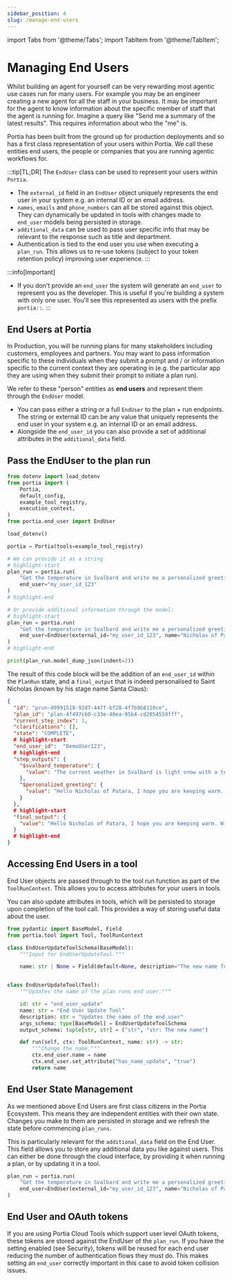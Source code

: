 ```yaml
---
sidebar_position: 4
slug: /manage-end-users
---
```


import Tabs from '@theme/Tabs';
import TabItem from '@theme/TabItem';

# Managing End Users


Whilst building an agent for yourself can be very rewarding most agentic use cases run for many users. For example you may be an engineer creating a new agent for all the staff in your business. It may be important for the agent to know information about the specific member of staff that the agent is running for. Imagine a query like "Send me a summary of the latest results". This requires information about who the "me" is.

Portia has been built from the ground up for production deployments and so has a first class representation of your users within Portia. We call these entities end users, the people or companies that you are running agentic workflows for. 


:::tip[TL;DR]
The `EndUser` class can be used to represent your users within `Portia`.
- The `external_id` field in an `EndUser` object uniquely represents the end user in your system e.g. an internal ID or an email address.
- `names`, `emails` and `phone_numbers` can all be stored against this object. They can dynamically be updated in tools with changes made to `end_user` models being persisted in storage.
- `additional_data` can be used to pass user specific info that may be relevant to the response such as title and department.
- Authentication is tied to the end user you use when executing a `plan_run`. This allows us to re-use tokens (subject to your token retention policy) improving user experience.
:::

:::info[Important]
- If you don't provide an `end_user` the system will generate an `end_user` to represent you as the developer. This is useful if you're building a system with only one user. You'll see this represented as users with the prefix `portia::`.
:::


## End Users at Portia

In Production, you will be running plans for many stakeholders including customers, employees and partners. You may want to pass information specific to these individuals when they submit a prompt and / or information specific to the current context they are operating in (e.g. the particular app they are using when they submit their prompt to initiate a plan run).

We refer to these "person" entities as **end users** and represent them through the `EndUser` model.
- You can pass either a string or a full `EndUser` to the plan + run endpoints. The string or external ID can be any value that uniquely represents the end user in your system e.g. an internal ID or an email address.
- Alongside the `end_user_id` you can also provide a set of additional attributes in the `additional_data` field.

## Pass the EndUser to the plan run

```python title="main.py"
from dotenv import load_dotenv
from portia import (
    Portia,
    default_config,
    example_tool_registry,
    execution_context,
)
from portia.end_user import EndUser

load_dotenv()

portia = Portia(tools=example_tool_registry)

# We can provide it as a string
# highlight-start
plan_run = portia.run(
    "Get the temperature in Svalbard and write me a personalized greeting with the result.",
    end_user="my_user_id_123"
)
# highlight-end

# Or provide additional information through the model:
# highlight-start
plan_run = portia.run(
    "Get the temperature in Svalbard and write me a personalized greeting with the result.",
    end_user=EndUser(external_id="my_user_id_123", name="Nicholas of Patara")
)
# highlight-end

print(plan_run.model_dump_json(indent=2))
```

The result of this code block will be the addition of an `end_user_id` within the `PlanRun` state, and a `final_output` that is indeed personalised to Saint Nicholas (known by his stage name Santa Claus):
```json title="plan_run_state.json"
{
  "id": "prun-d9991518-92d7-447f-bf28-4f7b9b8110ce",
  "plan_id": "plan-4f497c60-c33e-40ea-95b4-cd2054559fff",
  "current_step_index": 1,
  "clarifications": [],
  "state": "COMPLETE",
  # highlight-start
  "end_user_id":  "DemoUser123",
  # highlight-end
  "step_outputs": {
    "$svalbard_temperature": {
      "value": "The current weather in Svalbard is light snow with a temperature of -11.53°C."
    },
    "$personalized_greeting": {
      "value": "Hello Nicholas of Patara, I hope you are keeping warm. With the current weather in Svalbard showing light snow and a temperature of -11.53°C, make sure to bundle up and stay cozy!"
    }
  },
  # highlight-start
  "final_output": {
    "value": "Hello Nicholas of Patara, I hope you are keeping warm. With the current weather in Svalbard showing light snow and a temperature of -11.53°C, make sure to bundle up and stay cozy!"
  }
  # highlight-end
}
```


## Accessing End Users in a tool

End User objects are passed through to the tool run function as part of the `ToolRunContext`. This allows you to access attributes for your users in tools.

You can also update attributes in tools, which will be persisted to storage upon completion of the tool call. This provides a way of storing useful data about the user.

```python title="main.py"
from pydantic import BaseModel, Field
from portia.tool import Tool, ToolRunContext

class EndUserUpdateToolSchema(BaseModel):
    """Input for EndUserUpdateTool."""

    name: str | None = Field(default=None, description="The new name for the end user.")


class EndUserUpdateTool(Tool):
    """Updates the name of the plan runs end user."""

    id: str = "end_user_update"
    name: str = "End User Update Tool"
    description: str = "Updates the name of the end user"
    args_schema: type[BaseModel] = EndUserUpdateToolSchema
    output_schema: tuple[str, str] = ("str", "str: The new name")

    def run(self, ctx: ToolRunContext, name: str) -> str:
        """Change the name."""
        ctx.end_user.name = name
        ctx.end_user.set_attribute("has_name_update", "true")
        return name
```

## End User State Management

As we mentioned above End Users are first class citizens in the Portia Ecosystem. This means they are independent entities with their own state. Changes you make to them are persisted in storage and we refresh the state before commencing `plan_runs`. 

This is particularly relevant for the `additional_data` field on the End User. This field allows you to store any additional data you like against users. This can either be done through the cloud interface, by providing it when running a plan, or by updating it in a tool. 

```python title="main.py"
plan_run = portia.run(
    "Get the temperature in Svalbard and write me a personalized greeting with the result.",
    end_user=EndUser(external_id="my_user_id_123", name="Nicholas of Patara", additional_data={"weather_preferences": "I prefer my weather in the form of a Haiku"})
)
```

## End User and OAuth tokens

If you are using Portia Cloud Tools which support user level OAuth tokens, these tokens are stored against the EndUser of the `plan_run`. If you have the setting enabled (see Security), tokens will be reused for each end user reducing the number of authentication flows they must do.
This makes setting an `end_user` correctly important in this case to avoid token collision issues.
